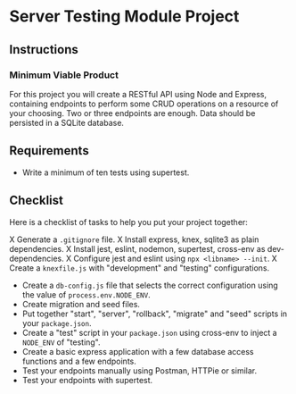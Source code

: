 # Server Testing Module Project

## Instructions

### Minimum Viable Product

For this project you will create a RESTful API using Node and Express, containing endpoints to perform some CRUD operations on a resource of your choosing. Two or three endpoints are enough. Data should be persisted in a SQLite database.

## Requirements

- Write a minimum of ten tests using supertest.

## Checklist

Here is a checklist of tasks to help you put your project together:

X Generate a `.gitignore` file.
X Install express, knex, sqlite3 as plain dependencies.
X Install jest, eslint, nodemon, supertest, cross-env as dev-dependencies.
X Configure jest and eslint using `npx <libname> --init`.
X Create a `knexfile.js` with "development" and "testing" configurations.
- Create a `db-config.js` file that selects the correct configuration using the value of `process.env.NODE_ENV`.
- Create migration and seed files.
- Put together "start", "server", "rollback", "migrate" and "seed" scripts in your `package.json`.
- Create a "test" script in your `package.json` using cross-env to inject a `NODE_ENV` of "testing".
- Create a basic express application with a few database access functions and a few endpoints.
- Test your endpoints manually using Postman, HTTPie or similar.
- Test your endpoints with supertest.
